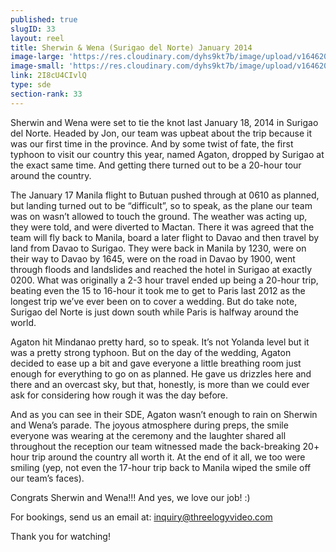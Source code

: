 ```yaml
---
published: true
slugID: 33
layout: reel
title: Sherwin & Wena (Surigao del Norte) January 2014
image-large: 'https://res.cloudinary.com/dyhs9kt7b/image/upload/v1646205786/Wena.jpg'
image-small: 'https://res.cloudinary.com/dyhs9kt7b/image/upload/v1646205786/Wena.jpg'
link: 2I8cU4CIvlQ
type: sde
section-rank: 33
---
```

Sherwin and Wena were set to tie the knot last January 18, 2014 in Surigao del Norte. Headed by Jon, our team was upbeat about the trip because it was our first time in the province. And by some twist of fate, the first typhoon to visit our country this year, named Agaton, dropped by Surigao at the exact same time. And getting there turned out to be a 20-hour tour around the country.

The January 17 Manila flight to Butuan pushed through at 0610 as planned, but landing turned out to be “difficult”, so to speak, as the plane our team was on wasn’t allowed to touch the ground. The weather was acting up, they were told, and were diverted to Mactan. There it was agreed that the team will fly back to Manila, board a later flight to Davao and then travel by land from Davao to Surigao. They were back in Manila by 1230, were on their way to Davao by 1645, were on the road in Davao by 1900, went through floods and landslides and reached the hotel in Surigao at exactly 0200. What was originally a 2-3 hour travel ended up being a 20-hour trip, beating even the 15 to 16-hour it took me to get to Paris last 2012 as the longest trip we’ve ever been on to cover a wedding. But do take note, Surigao del Norte is just down south while Paris is halfway around the world.

Agaton hit Mindanao pretty hard, so to speak. It’s not Yolanda level but it was a pretty strong typhoon. But on the day of the wedding, Agaton decided to ease up a bit and gave everyone a little breathing room just enough for everything to go on as planned. He gave us drizzles here and there and an overcast sky, but that, honestly, is more than we could ever ask for considering how rough it was the day before.

And as you can see in their SDE, Agaton wasn’t enough to rain on Sherwin and Wena’s parade. The joyous atmosphere during preps, the smile everyone was wearing at the ceremony and the laughter shared all throughout the reception our team witnessed made the back-breaking 20+ hour trip around the country all worth it. At the end of it all, we too were smiling (yep, not even the 17-hour trip back to Manila wiped the smile off our team’s faces).

Congrats Sherwin and Wena!!! And yes, we love our job! :)

For bookings, send us an email at: inquiry@threelogyvideo.com

Thank you for watching!
